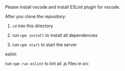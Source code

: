 Please install vscode and install ESLint plugin for vscode.

After you clone the repository:

1. `cd` into this directory

2. run `npm install` to install all dependencies

3. run `npm start` to start the server

eslint:

run `npm run eslint` to lint all .js files in src

